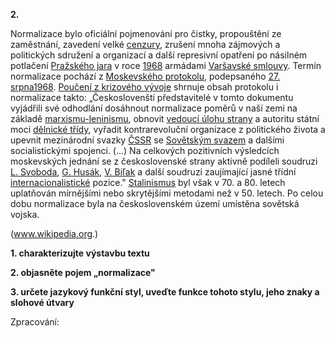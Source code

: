 **2.**

Normalizace bylo oficiální pojmenování pro čistky, propouštění ze zaměstnání, zavedení velké [cenzury](http://cs.wikipedia.org/wiki/Cenzura), zrušení mnoha zájmových a politických sdružení a organizací a další represivní opatření po násilném potlačení [Pražského jara](http://cs.wikipedia.org/wiki/Pra%C5%BEsk%C3%A9_jaro_1968) v roce [1968](http://cs.wikipedia.org/wiki/1968) armádami [Varšavské smlouvy](http://cs.wikipedia.org/wiki/Var%C5%A1avsk%C3%A1_smlouva). Termín normalizace pochází z [Moskevského protokolu](http://cs.wikipedia.org/w/index.php?title=Moskevsk%C3%BD_protokol&amp;action=edit&amp;redlink=1), podepsaného [27. srpna](http://cs.wikipedia.org/wiki/27._srpen)[1968](http://cs.wikipedia.org/wiki/1968). [Poučení z krizového vývoje](http://cs.wikipedia.org/wiki/Pou%C4%8Den%C3%AD_z_krizov%C3%A9ho_v%C3%BDvoje) shrnuje obsah protokolu i normalizace takto: „Českoslovenští představitelé v tomto dokumentu vyjádřili své odhodlání dosáhnout normalizace poměrů v naší zemi na základě [marxismu-leninismu](http://cs.wikipedia.org/wiki/Marxismus-leninismus), obnovit [vedoucí úlohu strany](http://cs.wikipedia.org/w/index.php?title=Vedouc%C3%AD_%C3%BAloha_strany&amp;action=edit&amp;redlink=1) a autoritu státní moci [dělnické třídy](http://cs.wikipedia.org/wiki/D%C4%9Blnick%C3%A1_t%C5%99%C3%ADda), vyřadit kontrarevoluční organizace
 z politického života a upevnit mezinárodní svazky [ČSSR](http://cs.wikipedia.org/wiki/%C4%8Ceskoslovensk%C3%A1_socialistick%C3%A1_republika) se [Sovětským svazem](http://cs.wikipedia.org/wiki/Sov%C4%9Btsk%C3%BD_svaz) a dalšími socialistickými spojenci. (…) Na celkových pozitivních výsledcích moskevských jednání se z československé strany aktivně podíleli soudruzi [L. Svoboda](http://cs.wikipedia.org/wiki/Ludv%C3%ADk_Svoboda), [G. Husák](http://cs.wikipedia.org/wiki/Gust%C3%A1v_Hus%C3%A1k), [V. Biľak](http://cs.wikipedia.org/wiki/Vasil_Bi%C4%BEak) a další soudruzi zaujímající jasné třídní [internacionalistické](http://cs.wikipedia.org/w/index.php?title=Internacionalismus&amp;action=edit&amp;redlink=1) pozice.&quot; [Stalinismus](http://cs.wikipedia.org/wiki/Stalinismus) byl však v 70. a 80. letech uplatňován mírnějšími nebo skrytějšími metodami než v 50. letech. Po celou dobu normalizace byla na československém území umístěna sovětská vojska.

(www.wikipedia.org.)

**1. charakterizujte výstavbu textu**

**2. objasněte pojem „normalizace&quot;**

**3. určete jazykový funkční styl, uveďte funkce tohoto stylu, jeho znaky a slohové útvary**

Zpracování:
